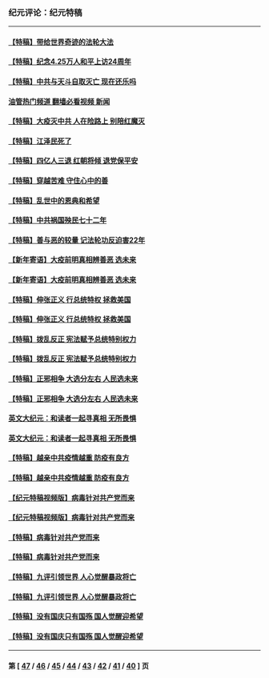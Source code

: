 ### 纪元评论：纪元特稿
---
#### [【特稿】带给世界奇迹的法轮大法](../../pages/nsc424/n13994132.md?06110330) 
#### [【特稿】纪念4.25万人和平上访24周年](../../pages/nsc424/n13980883.md?06110330) 
#### [【特稿】中共与天斗自取灭亡 现在还乐吗](../../pages/nsc424/n13897482.md?06110330) 
#### [油管热门频道 翻墙必看视频 新闻](ok?06110330)
#### [【特稿】大疫灭中共 人在险路上 别陪红魔灭](../../pages/nsc424/n13890697.md?06110330) 
#### [【特稿】江泽民死了](../../pages/nsc424/n13876300.md?06110330) 
#### [【特稿】四亿人三退 红朝将倾 退党保平安](../../pages/nsc424/n13794378.md?06110330) 
#### [【特稿】穿越苦难 守住心中的善](../../pages/nsc424/n13784979.md?06110330) 
#### [【特稿】乱世中的恩典和希望](../../pages/nsc424/n13734687.md?06110330) 
#### [【特稿】中共祸国殃民七十二年](../../pages/nsc424/n13272607.md?06110330) 
#### [【特稿】善与恶的较量 记法轮功反迫害22年](../../pages/nsc424/n13086597.md?06110330) 
#### [【新年寄语】大疫前明真相辨善恶 选未来](../../pages/nsc424/n12660855.md?06110330) 
#### [【新年寄语】大疫前明真相辨善恶 选未来](../../pages/nsc424/n12660855.md?06110330) 
#### [【特稿】伸张正义 行总统特权 拯救美国](../../pages/nsc424/n12616806.md?06110330) 
#### [【特稿】伸张正义 行总统特权 拯救美国](../../pages/nsc424/n12616806.md?06110330) 
#### [【特稿】拨乱反正 宪法赋予总统特别权力](../../pages/nsc424/n12598306.md?06110330) 
#### [【特稿】拨乱反正 宪法赋予总统特别权力](../../pages/nsc424/n12598306.md?06110330) 
#### [【特稿】正邪相争 大选分左右 人民选未来](../../pages/nsc424/n12545208.md?06110330) 
#### [【特稿】正邪相争 大选分左右 人民选未来](../../pages/nsc424/n12545208.md?06110330) 
#### [英文大纪元：和读者一起寻真相 无所畏惧](../../pages/nsc424/n12542027.md?06110330) 
#### [英文大纪元：和读者一起寻真相 无所畏惧](../../pages/nsc424/n12542027.md?06110330) 
#### [【特稿】越亲中共疫情越重 防疫有良方](../../pages/nsc424/n12042989.md?06110330) 
#### [【特稿】越亲中共疫情越重 防疫有良方](../../pages/nsc424/n12042989.md?06110330) 
#### [【纪元特稿视频版】病毒针对共产党而来](../../pages/nsc424/n11977328.md?06110330) 
#### [【纪元特稿视频版】病毒针对共产党而来](../../pages/nsc424/n11977328.md?06110330) 
#### [【特稿】病毒针对共产党而来](../../pages/nsc424/n11928818.md?06110330) 
#### [【特稿】病毒针对共产党而来](../../pages/nsc424/n11928818.md?06110330) 
#### [【特稿】九评引领世界 人心觉醒暴政将亡](../../pages/nsc424/n11660496.md?06110330) 
#### [【特稿】九评引领世界 人心觉醒暴政将亡](../../pages/nsc424/n11660496.md?06110330) 
#### [【特稿】没有国庆只有国殇 国人觉醒迎希望](../../pages/nsc424/n11549354.md?06110330) 
#### [【特稿】没有国庆只有国殇 国人觉醒迎希望](../../pages/nsc424/n11549354.md?06110330) 

---
#### 第 [ [47](./47.md?06110330) / [46](./46.md?06110330) / [45](./45.md?06110330) / [44](./44.md?06110330) / [43](./43.md?06110330) / [42](./42.md?06110330) / [41](./41.md?06110330) / [40](./40.md?06110330) ] 页
